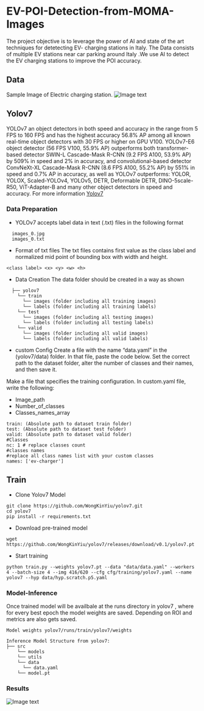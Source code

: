 # EV-POI-Detection-from-MOMA-Images

The project objective is to leverage the power of AI and state of the art techniques for detetecting EV- charging stations in Italy. The Data consists of multiple EV stations near car parking around Italy .We use AI to detect the EV charging stations to improve the POI accuracy.

## Data 

Sample Image of Electric charging station.
![Image text](https://github.com/tandon-samarth/EV-POI-Detection-form-MOMA-Images/blob/main/sample-image.png)


## Yolov7 
YOLOv7 an object detectors in both speed and accuracy in the range from 5 FPS to 160 FPS and has the highest accuracy 56.8% AP among all known real-time object detectors with 30 FPS or higher on GPU V100. YOLOv7-E6 object detector (56 FPS V100, 55.9% AP) outperforms both transformer-based detector SWIN-L Cascade-Mask R-CNN (9.2 FPS A100, 53.9% AP) by 509% in speed and 2% in accuracy, and convolutional-based detector ConvNeXt-XL Cascade-Mask R-CNN (8.6 FPS A100, 55.2% AP) by 551% in speed and 0.7% AP in accuracy, as well as YOLOv7 outperforms: YOLOR, YOLOX, Scaled-YOLOv4, YOLOv5, DETR, Deformable DETR, DINO-5scale-R50, ViT-Adapter-B and many other object detectors in speed and accuracy. For more information [Yolov7](https://arxiv.org/abs/2207.02696)

### Data Preparation 

- YOLOv7 accepts label data in text (.txt) files in the following format
```
  images_0.jpg
  images_0.txt
```

- Format of txt files 
The txt files contains first value as the class label and normalized mid point of bounding box with width and height.
```
<class label> <x> <y> <w> <h> 
```

- Data Creation 
The data folder should be created in a way as shown 
```
  ├── yolov7
    └── train
      └── images (folder including all training images)
      └── labels (folder including all training labels)
    └── test
      └── images (folder including all testing images)
      └── labels (folder including all testing labels)
    └── valid
      └── images (folder including all valid images)
      └── labels (folder including all valid labels)
```
- custom Config 
Create a file with the name “data.yaml” in the (yolov7/data) folder. In that file, paste the code below. Set the correct path to the dataset folder, alter the number of classes and their names, and then save it.

Make a file that specifies the training configuration. In custom.yaml file, write the following:

* Image_path
* Number_of_classes
* Classes_names_array
```
train: (Absolute path to dataset train folder)
test: (Absolute path to dataset test folder)
valid: (Absolute path to dataset valid folder)
#Classes
nc: 1 # replace classes count 
#classes names
#replace all class names list with your custom classes
names: ['ev-charger']
```

## Train 
* Clone Yolov7 Model
```
git clone https://github.com/WongKinYiu/yolov7.git 
cd yolov7
pip install -r requirements.txt
```
* Download pre-trained model 
```
wget https://github.com/WongKinYiu/yolov7/releases/download/v0.1/yolov7.pt
```

* Start training 
```
python train.py --weights yolov7.pt --data "data/data.yaml" --workers 4 --batch-size 4 --img 416/620 --cfg cfg/training/yolov7.yaml --name yolov7 --hyp data/hyp.scratch.p5.yaml
```

### Model-Inference
Once trained model will be availbale at the runs directory in yolov7 , where for every best epoch the model weights are saved. Depending on ROI and metrics are also gets saved.  
```
Model weights yolov7/runs/train/yolov7/weights 

Inference Model Structure from yolov7:
├── src
    └── models
    └── utils
    └── data
      └── data.yaml
    └── model.pt
```

### Results 
![Image text](https://github.com/tandon-samarth/EV-POI-Detection-form-MOMA-Images/blob/main/yolov7/results/380009041344784.jpg)


